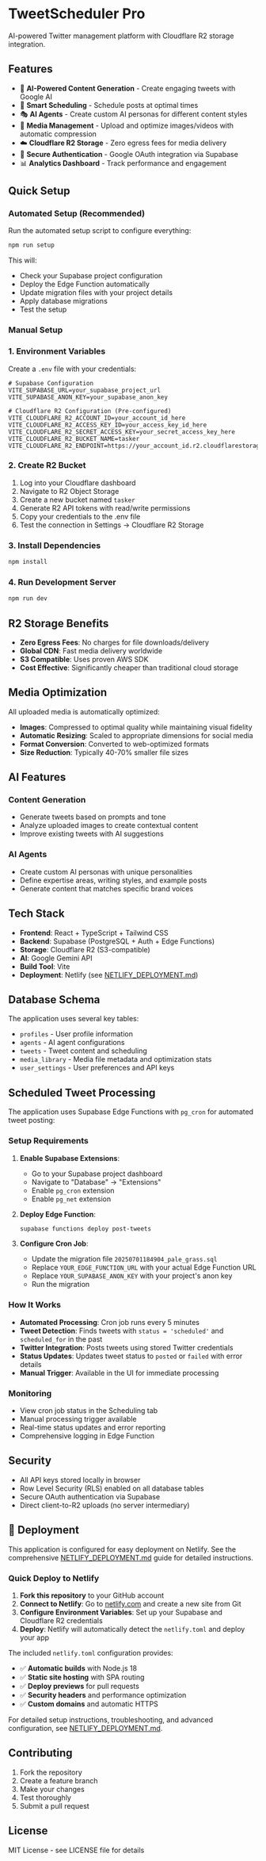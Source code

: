 # TweetScheduler Pro

AI-powered Twitter management platform with Cloudflare R2 storage integration.

## Features

- 🤖 **AI-Powered Content Generation** - Create engaging tweets with Google AI
- 📅 **Smart Scheduling** - Schedule posts at optimal times
- 🎭 **AI Agents** - Create custom AI personas for different content styles
- 📸 **Media Management** - Upload and optimize images/videos with automatic compression
- ☁️ **Cloudflare R2 Storage** - Zero egress fees for media delivery
- 🔐 **Secure Authentication** - Google OAuth integration via Supabase
- 📊 **Analytics Dashboard** - Track performance and engagement

## Quick Setup

### Automated Setup (Recommended)

Run the automated setup script to configure everything:

```bash
npm run setup
```

This will:
- Check your Supabase project configuration
- Deploy the Edge Function automatically
- Update migration files with your project details
- Apply database migrations
- Test the setup

### Manual Setup

### 1. Environment Variables

Create a `.env` file with your credentials:

```env
# Supabase Configuration
VITE_SUPABASE_URL=your_supabase_project_url
VITE_SUPABASE_ANON_KEY=your_supabase_anon_key

# Cloudflare R2 Configuration (Pre-configured)
VITE_CLOUDFLARE_R2_ACCOUNT_ID=your_account_id_here
VITE_CLOUDFLARE_R2_ACCESS_KEY_ID=your_access_key_id_here
VITE_CLOUDFLARE_R2_SECRET_ACCESS_KEY=your_secret_access_key_here
VITE_CLOUDFLARE_R2_BUCKET_NAME=tasker
VITE_CLOUDFLARE_R2_ENDPOINT=https://your_account_id.r2.cloudflarestorage.com
```

### 2. Create R2 Bucket

1. Log into your Cloudflare dashboard
2. Navigate to R2 Object Storage
3. Create a new bucket named `tasker`
4. Generate R2 API tokens with read/write permissions
5. Copy your credentials to the .env file
6. Test the connection in Settings → Cloudflare R2 Storage

### 3. Install Dependencies

```bash
npm install
```

### 4. Run Development Server

```bash
npm run dev
```

## R2 Storage Benefits

- **Zero Egress Fees**: No charges for file downloads/delivery
- **Global CDN**: Fast media delivery worldwide
- **S3 Compatible**: Uses proven AWS SDK
- **Cost Effective**: Significantly cheaper than traditional cloud storage

## Media Optimization

All uploaded media is automatically optimized:

- **Images**: Compressed to optimal quality while maintaining visual fidelity
- **Automatic Resizing**: Scaled to appropriate dimensions for social media
- **Format Conversion**: Converted to web-optimized formats
- **Size Reduction**: Typically 40-70% smaller file sizes

## AI Features

### Content Generation
- Generate tweets based on prompts and tone
- Analyze uploaded images to create contextual content
- Improve existing tweets with AI suggestions

### AI Agents
- Create custom AI personas with unique personalities
- Define expertise areas, writing styles, and example posts
- Generate content that matches specific brand voices

## Tech Stack

- **Frontend**: React + TypeScript + Tailwind CSS
- **Backend**: Supabase (PostgreSQL + Auth + Edge Functions)
- **Storage**: Cloudflare R2 (S3-compatible)
- **AI**: Google Gemini API
- **Build Tool**: Vite
- **Deployment**: Netlify (see [NETLIFY_DEPLOYMENT.md](./NETLIFY_DEPLOYMENT.md))

## Database Schema

The application uses several key tables:

- `profiles` - User profile information
- `agents` - AI agent configurations
- `tweets` - Tweet content and scheduling
- `media_library` - Media file metadata and optimization stats
- `user_settings` - User preferences and API keys

## Scheduled Tweet Processing

The application uses Supabase Edge Functions with `pg_cron` for automated tweet posting:

### Setup Requirements

1. **Enable Supabase Extensions**:
   - Go to your Supabase project dashboard
   - Navigate to "Database" → "Extensions"
   - Enable `pg_cron` extension
   - Enable `pg_net` extension

2. **Deploy Edge Function**:
   ```bash
   supabase functions deploy post-tweets
   ```

3. **Configure Cron Job**:
   - Update the migration file `20250701184904_pale_grass.sql`
   - Replace `YOUR_EDGE_FUNCTION_URL` with your actual Edge Function URL
   - Replace `YOUR_SUPABASE_ANON_KEY` with your project's anon key
   - Run the migration

### How It Works

- **Automated Processing**: Cron job runs every 5 minutes
- **Tweet Detection**: Finds tweets with `status = 'scheduled'` and `scheduled_for` in the past
- **Twitter Integration**: Posts tweets using stored Twitter credentials
- **Status Updates**: Updates tweet status to `posted` or `failed` with error details
- **Manual Trigger**: Available in the UI for immediate processing

### Monitoring

- View cron job status in the Scheduling tab
- Manual processing trigger available
- Real-time status updates and error reporting
- Comprehensive logging in Edge Function

## Security

- All API keys stored locally in browser
- Row Level Security (RLS) enabled on all database tables
- Secure OAuth authentication via Supabase
- Direct client-to-R2 uploads (no server intermediary)

## 🚀 Deployment

This application is configured for easy deployment on Netlify. See the comprehensive [NETLIFY_DEPLOYMENT.md](./NETLIFY_DEPLOYMENT.md) guide for detailed instructions.

### Quick Deploy to Netlify

1. **Fork this repository** to your GitHub account
2. **Connect to Netlify**: Go to [netlify.com](https://netlify.com) and create a new site from Git
3. **Configure Environment Variables**: Set up your Supabase and Cloudflare R2 credentials
4. **Deploy**: Netlify will automatically detect the `netlify.toml` and deploy your app

The included `netlify.toml` configuration provides:
- ✅ **Automatic builds** with Node.js 18
- ✅ **Static site hosting** with SPA routing
- ✅ **Deploy previews** for pull requests
- ✅ **Security headers** and performance optimization
- ✅ **Custom domains** and automatic HTTPS

For detailed setup instructions, troubleshooting, and advanced configuration, see [NETLIFY_DEPLOYMENT.md](./NETLIFY_DEPLOYMENT.md).

## Contributing

1. Fork the repository
2. Create a feature branch
3. Make your changes
4. Test thoroughly
5. Submit a pull request

## License

MIT License - see LICENSE file for details
